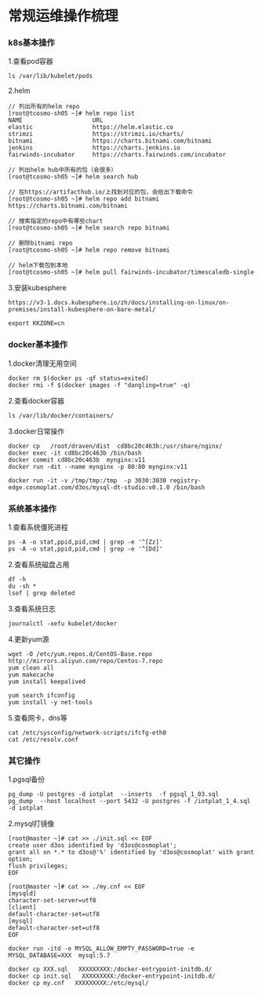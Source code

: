 # 常规运维操作梳理

### k8s基本操作

1.查看pod容器

```
ls /var/lib/kubelet/pods
```

2.helm

```shell
// 列出所有的helm repo
[root@tcosmo-sh05 ~]# helm repo list
NAME                    URL                                   
elastic                 https://helm.elastic.co               
strimzi                 https://strimzi.io/charts/            
bitnami                 https://charts.bitnami.com/bitnami    
jenkins                 https://charts.jenkins.io             
fairwinds-incubator     https://charts.fairwinds.com/incubator
```

```shell
// 列出helm hub中所有的包（会很多）
[root@tcosmo-sh05 ~]# helm search hub
```

```shell
// 在https://artifacthub.io/上找到对应的包，会给出下载命令
[root@tcosmo-sh05 ~]# helm repo add bitnami https://charts.bitnami.com/bitnami
```

```shell
// 搜索指定的repo中有哪些chart
[root@tcosmo-sh05 ~]# helm search repo bitnami
```

```shell
// 删除bitnami repo
[root@tcosmo-sh05 ~]# helm repo remove bitnami
```

```shell
// helm下载包到本地
[root@tcosmo-sh05 ~]# helm pull fairwinds-incubator/timescaledb-single
```

3.安装kubesphere

```
https://v3-1.docs.kubesphere.io/zh/docs/installing-on-linux/on-premises/install-kubesphere-on-bare-metal/
```

```
export KKZONE=cn
```



### docker基本操作

1.docker清理无用空间

```
docker rm $(docker ps -qf status=exited)
docker rmi -f $(docker images -f "dangling=true" -q)
```

2.查看docker容器

```
ls /var/lib/docker/containers/
```

3.docker日常操作

```
docker cp   /root/draven/dist  cd8bc20c463b:/usr/share/nginx/
docker exec -it cd8bc20c463b /bin/bash
docker commit cd8bc20c463b  mynginx:v11
docker run -dit --name mynginx -p 80:80 mynginx:v11
```

```
docker run -it -v /tmp/tmp:/tmp  -p 3030:3030 registry-edge.cosmoplat.com/d3os/mysql-dt-studio:v0.1.0 /bin/bash
```



### 系统基本操作

1.查看系统僵死进程

```
ps -A -o stat,ppid,pid,cmd | grep -e '^[Zz]'
ps -A -o stat,ppid,pid,cmd | grep -e '^[Dd]'
```

2.查看系统磁盘占用

```
df -h
du -sh *
lsof | grep deleted
```

3.查看系统日志

```
journalctl -xefu kubelet/docker
```

4.更新yum源

```
wget -O /etc/yum.repos.d/CentOS-Base.repo http://mirrors.aliyun.com/repo/Centos-7.repo
yum clean all
yum makecache
yum install keepalived
```

```
yum search ifconfig
yum install -y net-tools
```

5.查看网卡，dns等

```
cat /etc/sysconfig/network-scripts/ifcfg-eth0
cat /etc/resolv.conf
```



### 其它操作

1.pgsql备份

```
pg_dump -U postgres -d iotplat  --inserts  -f pgsql_1_03.sql
pg_dump  --host localhost --port 5432 -U postgres -f /iotplat_1_4.sql -d iotplat
```

2.mysql打镜像

```
[root@master ~]# cat >> ./init.sql << EOF
create user d3os identified by 'd3os@cosmoplat';
grant all on *.* to d3os@'%' identified by 'd3os@cosmoplat' with grant option;
flush privileges;
EOF
```

```
[root@master ~]# cat >> ./my.cnf << EOF
[mysqld]
character-set-server=utf8
[client]
default-character-set=utf8
[mysql]
default-character-set=utf8
EOF
```

```
docker run -itd -e MYSQL_ALLOW_EMPTY_PASSWORD=true -e MYSQL_DATABASE=XXX  mysql:5.7
```

```
docker cp XXX.sql   XXXXXXXXX:/docker-entrypoint-initdb.d/
docker cp init.sql   XXXXXXXXX:/docker-entrypoint-initdb.d/
docker cp my.cnf   XXXXXXXXX:/etc/mysql/
```

